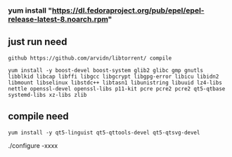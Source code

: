 ### yum install "https://dl.fedoraproject.org/pub/epel/epel-release-latest-8.noarch.rpm"

## just run need
```
github https://github.com/arvidn/libtorrent/ compile

yum install -y boost-devel boost-system glib2 glibc gmp gnutls libblkid libcap libffi libgcc libgcrypt libgpg-error libicu libidn2 libmount libselinux libstdc++ libtasn1 libunistring libuuid lz4-libs nettle openssl-devel openssl-libs p11-kit pcre pcre2 pcre2 qt5-qtbase systemd-libs xz-libs zlib
```

## compile need
```
yum install -y qt5-linguist qt5-qttools-devel qt5-qtsvg-devel
```

./configure -xxxx